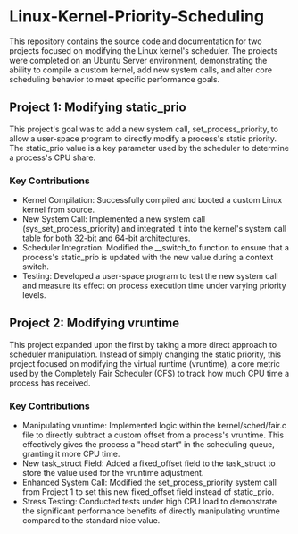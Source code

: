 # Linux-Kernel-Priority-Scheduling
This repository contains the source code and documentation for two projects focused on modifying the Linux kernel's scheduler. The projects were completed on an Ubuntu Server environment, demonstrating the ability to compile a custom kernel, add new system calls, and alter core scheduling behavior to meet specific performance goals.

## Project 1: Modifying static_prio
This project's goal was to add a new system call, set_process_priority, to allow a user-space program to directly modify a process's static priority. The static_prio value is a key parameter used by the scheduler to determine a process's CPU share.

### Key Contributions
- Kernel Compilation: Successfully compiled and booted a custom Linux kernel from source.
- New System Call: Implemented a new system call (sys_set_process_priority) and integrated it into the kernel's system call table for both 32-bit and 64-bit architectures.
- Scheduler Integration: Modified the __switch_to function to ensure that a process's static_prio is updated with the new value during a context switch.
- Testing: Developed a user-space program to test the new system call and measure its effect on process execution time under varying priority levels.

## Project 2: Modifying vruntime
This project expanded upon the first by taking a more direct approach to scheduler manipulation. Instead of simply changing the static priority, this project focused on modifying the virtual runtime (vruntime), a core metric used by the Completely Fair Scheduler (CFS) to track how much CPU time a process has received.

### Key Contributions

- Manipulating vruntime: Implemented logic within the kernel/sched/fair.c file to directly subtract a custom offset from a process's vruntime. This effectively gives the process a "head start" in the scheduling queue, granting it more CPU time.
- New task_struct Field: Added a fixed_offset field to the task_struct to store the value used for the vruntime adjustment.
- Enhanced System Call: Modified the set_process_priority system call from Project 1 to set this new fixed_offset field instead of static_prio.
- Stress Testing: Conducted tests under high CPU load to demonstrate the significant performance benefits of directly manipulating vruntime compared to the standard nice value.

